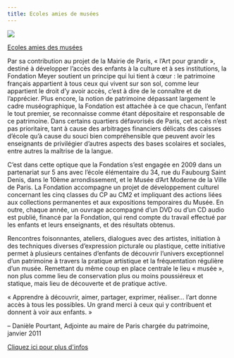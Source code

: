 ```yaml
---
title: Ecoles amies de musées
---
```


![](http://www.fondationmeyer.org/images/uploads/ecoiles-ames-des-musees-01.jpg)

[Ecoles amies des musées](http://www.paris.fr/accueil/Portal.lut?page_id=9651&document_type_id=4&document_id=85171&portlet_id=23756)

Par sa contribution au projet de la Mairie de Paris, « l’Art pour grandir », destiné à développer l’accès des enfants à la culture et à ses institutions, la Fondation Meyer soutient un principe qui lui tient à cœur : le patrimoine français appartient à tous ceux qui vivent sur son sol, comme leur appartient le droit d’y avoir accès, c’est à dire de le connaître et de l’apprécier. Plus encore, la notion de patrimoine dépassant largement le cadre muséographique, la Fondation est attachée à ce que chacun, l’enfant le tout premier, se reconnaisse comme étant dépositaire et responsable de ce patrimoine. Dans certains quartiers défavorisés de Paris, cet accès n’est pas prioritaire, tant à cause des arbitrages financiers délicats des caisses d’école qu’à cause du souci bien compréhensible que peuvent avoir les enseignants de privilégier d’autres aspects des bases scolaires et sociales, entre autres la maîtrise de la langue.

C’est dans cette optique que la Fondation s’est engagée en 2009 dans un partenariat sur 5 ans avec l’école élémentaire du 34, rue du Faubourg Saint Denis, dans le 10ème arrondissement, et le Musée d’Art Moderne de la Ville de Paris. La Fondation accompagne un projet de développement culturel concernant les cinq classes du CP au CM2 et impliquant des actions liées aux collections permanentes et aux expositions temporaires du Musée. En outre, chaque année, un ouvrage accompagné d’un DVD ou d’un CD audio est publié, financé par la Fondation, qui rend compte du travail effectué par les enfants et leurs enseignants, et des résultats obtenus.

Rencontres foisonnantes, ateliers, dialogues avec des artistes, initiation à des techniques diverses d’expression picturale ou plastique, cette initiative permet à plusieurs centaines d’enfants de découvrir l’univers exceptionnel d’un patrimoine à travers la pratique artistique et la fréquentation régulière d’un musée. Remettant du même coup en place centrale le lieu « musée », non plus comme lieu de conservation plus ou moins poussiéreux et statique, mais lieu de découverte et de pratique active.  

« Apprendre à découvrir, aimer, partager, exprimer, réaliser… l’art donne accès à tous les possibles. Un grand merci à ceux qui y contribuent et donnent à voir aux enfants. »

– Danièle Pourtant, Adjointe au maire de Paris chargée du patrimoine, janvier 2011

[Cliquez ici pour plus d'infos](http://www.paris.fr/accueil/Portal.lut?page_id=9651&document_type_id=4&document_id=85171&portlet_id=23756)
